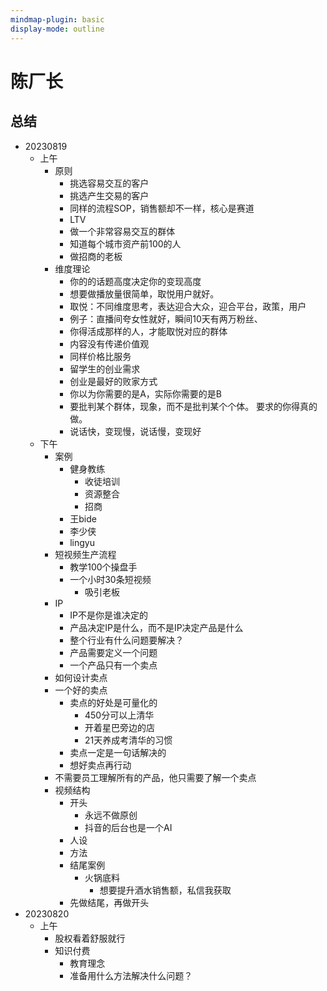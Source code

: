 ```yaml
---
mindmap-plugin: basic
display-mode: outline
---
```


# 陈厂长

## 总结
- 20230819
    - 上午
        - 原则
            - 挑选容易交互的客户
            - 挑选产生交易的客户
            - 同样的流程SOP，销售额却不一样，核心是赛道
            - LTV
            - 做一个非常容易交互的群体
            - 知道每个城市资产前100的人
            - 做招商的老板
        - 维度理论
            - 你的的话题高度决定你的变现高度
            - 想要做播放量很简单，取悦用户就好。
            - 取悦：不同维度思考，表达迎合大众，迎合平台，政策，用户
            - 例子：直播间夸女性就好，瞬间10天有两万粉丝、
            - 你得活成那样的人，才能取悦对应的群体
            - 内容没有传递价值观
            - 同样价格比服务
            - 留学生的创业需求
            - 创业是最好的败家方式
            - 你以为你需要的是A，实际你需要的是B
            - 要批判某个群体，现象，而不是批判某个个体。 要求的你得真的做。
            - 说话快，变现慢，说话慢，变现好
    - 下午
        - 案例
            - 健身教练
                - 收徒培训
                - 资源整合
                - 招商
            - 王bide
            - 李少侠
            - lingyu
        - 短视频生产流程
            - 教学100个操盘手
            - 一个小时30条短视频
                - 吸引老板
        - IP
            - IP不是你是谁决定的
            - 产品决定IP是什么，而不是IP决定产品是什么
            - 整个行业有什么问题要解决？
            - 产品需要定义一个问题
            - 一个产品只有一个卖点
        - 如何设计卖点
        - 一个好的卖点
            - 卖点的好处是可量化的
                - 450分可以上清华
                - 开着星巴旁边的店
                - 21天养成考清华的习惯
            - 卖点一定是一句话解决的
            - 想好卖点再行动
        - 不需要员工理解所有的产品，他只需要了解一个卖点
        - 视频结构
            - 开头
                - 永远不做原创
                - 抖音的后台也是一个AI
            - 人设
            - 方法
            - 结尾案例
                - 火锅底料
                    - 想要提升酒水销售额，私信我获取
            - 先做结尾，再做开头
- 20230820
    - 上午
        - 股权看着舒服就行
        - 知识付费
            - 教育理念
            - 准备用什么方法解决什么问题？